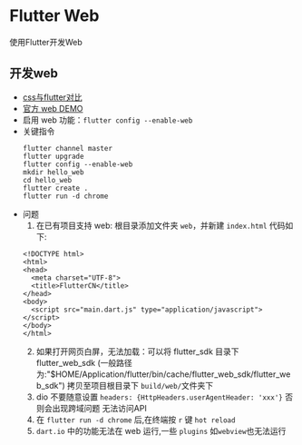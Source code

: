 Flutter Web
===
使用Flutter开发Web

## 开发web
- [css与flutter对比](https://flutterchina.club/web-analogs/#)
- [官方 web DEMO](https://github.com/flutter/samples/blob/master/web/readme.md)
- 启用 web 功能：`flutter config --enable-web`
- 关键指令
  ```
  flutter channel master
  flutter upgrade
  flutter config --enable-web
  mkdir hello_web
  cd hello_web
  flutter create .
  flutter run -d chrome
  ```
- 问题
  1. 在已有项目支持 web: 根目录添加文件夹 `web`，并新建 `index.html` 代码如下:
    ```
    <!DOCTYPE html>
    <html>
    <head>
      <meta charset="UTF-8">
      <title>FlutterCN</title>
    </head>
    <body>
      <script src="main.dart.js" type="application/javascript"></script>
    </body>
    </html>

    ```
  2. 如果打开网页白屏，无法加载：可以将 flutter_sdk 目录下 flutter_web_sdk (一般路径为:"$HOME/Application/flutter/bin/cache/flutter_web_sdk/flutter_web_sdk") 拷贝至项目根目录下 `build/web/`文件夹下
  3. dio 不要随意设置 `headers: {HttpHeaders.userAgentHeader: 'xxx'}` 否则会出现跨域问题 无法访问API
  4. 在 `flutter run -d chrome` 后,在终端按 `r` 键 `hot reload`
  5. `dart.io` 中的功能无法在 web 运行,一些 `plugins` 如`webview`也无法运行
